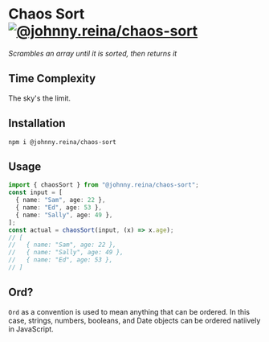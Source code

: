 # Chaos Sort [![@johnny.reina/chaos-sort](https://img.shields.io/npm/v/@johnny.reina/chaos-sort?style=for-the-badge)](https://www.npmjs.com/package/@johnny.reina/chaos-sort)

_Scrambles an array until it is sorted, then returns it_

## Time Complexity

The sky's the limit.

## Installation

`npm i @johnny.reina/chaos-sort`

## Usage

```typescript
import { chaosSort } from "@johnny.reina/chaos-sort";
const input = [
  { name: "Sam", age: 22 },
  { name: "Ed", age: 53 },
  { name: "Sally", age: 49 },
];
const actual = chaosSort(input, (x) => x.age);
// [
//   { name: "Sam", age: 22 },
//   { name: "Sally", age: 49 },
//   { name: "Ed", age: 53 },
// ]
```

## Ord?

`Ord` as a convention is used to mean anything that can be ordered. In this case, strings, numbers, booleans, and Date objects can be ordered natiively in JavaScript.
